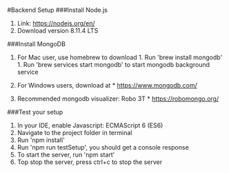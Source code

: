 #Backend Setup
###Install Node.js
1. Link: https://nodejs.org/en/
1. Download version 8.11.4 LTS 

###Install MongoDB
1. For Mac user, use homebrew to download 
        1. Run 'brew install mongodb'
        1. Run 'brew services start mongodb' to start mongodb background service
        
1. For Windows users, download at 
        * https://www.mongodb.com/
    
1. Recommended mongodb visualizer: Robo 3T
        * https://robomongo.org/

###Test your setup
1. In your IDE, enable Javascript: ECMAScript 6 (ES6)
1. Navigate to the project folder in terminal
1. Run 'npm install'
1. Run 'npm run testSetup', you should get a console response
1. To start the server, run 'npm start'
1. Top stop the server, press ctrl+c to stop the server